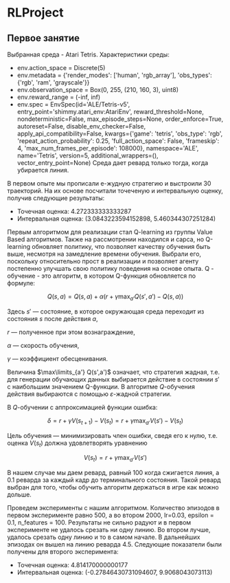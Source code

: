 # RLProject

## Первое занятие
Выбранная среда - Atari Tetris.
Характеристики среды:
- env.action_space = Discrete(5)
- env.metadata = {'render_modes': ['human', 'rgb_array'], 'obs_types': {'rgb', 'ram', 'grayscale'}}
- env.observation_space = Box(0, 255, (210, 160, 3), uint8)
- env.reward_range = (-inf, inf)
- env.spec = EnvSpec(id='ALE/Tetris-v5', entry_point='shimmy.atari_env:AtariEnv', reward_threshold=None, nondeterministic=False, max_episode_steps=None, order_enforce=True, autoreset=False, disable_env_checker=False, apply_api_compatibility=False, kwargs={'game': 'tetris', 'obs_type': 'rgb', 'repeat_action_probability': 0.25, 'full_action_space': False, 'frameskip': 4, 'max_num_frames_per_episode': 108000}, namespace='ALE', name='Tetris', version=5, additional_wrappers=(), vector_entry_point=None)
Среда дает ревард только тогда, когда убирается линия.

В первом опыте мы прописали e-жудную стратегию и выстроили 30 траекторий. На их основе посчитали точеченую и интервальную оценку, получив следующие результаты:
- Точечная оценка: 4.272333333333287
- Интервальная оценка: (3.0843223594152898, 5.460344307251284)

Первым алгоритмом для реализации стал Q-learning из группы Value Based алгоритмов. Также на рассмотрении находился и сарса, но Q-learning обновляет политику, что позволяет качеству обучения быть выше, несмотря на замедление времени обучения. Выбрали его, поскольку относительно прост в реализации и позволяет агенту постепенно улучшать свою политику поведения на основе опыта. 
Q - обучение - это алгоритм, в котором Q-функция обновляется по формуле:

$$
Q(s,a)=Q(s,a)+\alpha(r+\gamma\max_{a'}Q(s',a')-Q(s,a))
$$

Здесь $s'$ — состояние, в которое окружающая среда переходит из состояния $s$ после действия $a$,

$r$ — полученное при этом вознаграждение,

$\alpha$ — скорость обучения,

$\gamma$ — коэффициент обесценивания.

Величина $\max\limits_{a'} Q(s',a')$ означает, что стратегия жадная, т.е. для генерации обучающих данных выбирается действие в состоянии $s'$ с наибольшим значением Q-функции. В алгоритме $Q$-обучения действия выбираются с помощью $\varepsilon$-жадной стратегии.

В $Q$-обучении с аппроксимацией функции ошибка:

$$
\delta = r+\gamma V(s_{t+1})-V(s_t)=r+\gamma\max_{a'}V(s')-V(s_t)
$$

Цель обучения — минимизировать член ошибки, сведя его к нулю, т.е. оценка $V(s_t)$ должна удовлетворять уравнению

$$
V(s_t)=r+\gamma\max_{a'}V(s')
$$

В нашем случае мы даем ревард, равный 100 когда сжигается линия, а 0.1 реварда за каждый кадр до терминального состояния. Такой ревард выбран для того, чтобы обучить алгоритм держаться в игре как можно дольше.

Проведем эксперименты с нашим алгоритмом. Количество эпизодов в первом эксперименте равно 500, а во втором 2000, lr=0.03, epsilon = 0.1, n_features = 100.
Результаты не сильно радуют и в первом эксперименте не удалось срезать ни одну линию.
Во втором лучше, удалось срезать одну линию и то в самом начале. В дальнейших эпизодах он вышел на линию реварда 4.5. Следующие показатели были получены для второго эксперимента:
- Точечная оценка: 4.814170000000177
- Интервальная оценка: (-0.27846430731094607, 9.9068043073113)